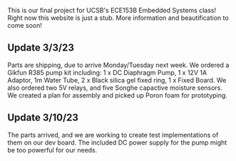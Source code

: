 This is our final project for UCSB's ECE153B Embedded Systems class! Right now this website is just a stub. More information and beautification to come soon!

## Update 3/3/23
Parts are shipping, due to arrive Monday/Tuesday next week. We ordered a Gikfun R385 pump kit including:
1 x DC Diaphragm Pump, 1 x 12V 1A Adaptor, 1m Water Tube, 2 x Black silica gel fixed ring, 1 x Fixed Board. We also ordered two 5V relays, and five Songhe capactive moisture sensors. We created a plan for assembly and picked up Poron foam for prototyping.

## Update 3/10/23
The parts arrived, and we are working to create test implementations of them on our dev board. The included DC power supply for the pump might be too powerful for our needs.
